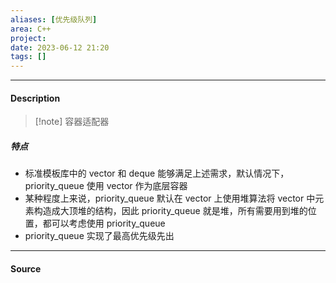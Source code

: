 ```yaml
---
aliases: [优先级队列]
area: C++
project: 
date: 2023-06-12 21:20
tags: []
---
```

---
#### Description
> [!note] 容器适配器
##### 特点
- 标准模板库中的 vector 和 deque 能够满足上述需求，默认情况下，priority_queue 使用 vector 作为底层容器
- 某种程度上来说，priority_queue 默认在 vector 上使用堆算法将 vector 中元素构造成大顶堆的结构，因此 priority_queue 就是堆，所有需要用到堆的位置，都可以考虑使用 priority_queue
- priority_queue 实现了最高优先级先出

---
#### Source
